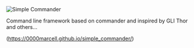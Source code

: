 <img src="https://raw.githubusercontent.com/0000marcell/simple_commander/master/logo.png" alt="Simple Commander" />

Command line framework based on commander and inspired by GLI Thor and others...

(https://0000marcell.github.io/simple_commander/)
